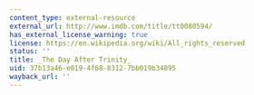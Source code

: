 ```yaml
---
content_type: external-resource
external_url: http://www.imdb.com/title/tt0080594/
has_external_license_warning: true
license: https://en.wikipedia.org/wiki/All_rights_reserved
status: ''
title: _The Day After Trinity_
uid: 37b13a46-e019-4f68-8312-7bb019b34895
wayback_url: ''
---
```


